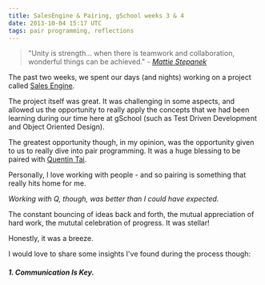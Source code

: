 ```yaml
---
title: SalesEngine & Pairing, gSchool weeks 3 & 4
date: 2013-10-04 15:17 UTC
tags: pair programming, reflections
---
```


> "Unity is strength... when there is teamwork and collaboration, wonderful things can be achieved." - *[Mattie Stepanek](http://en.wikipedia.org/wiki/Mattie_Stepanek)*

The past two weeks, we spent our days (and nights) working on a project called [Sales
Engine](http://bit.ly/17BoaoP).

The project itself was great. It was challenging in some aspects, and allowed us
the opportunity to really apply the concepts that we had been learning during
our time here at gSchool (such as Test Driven Development and Object Oriented
Design).

The greatest opportunity though, in my opinion, was the opportunity given to us
to really dive into pair programming. It was a huge blessing to be paired with
[Quentin Tai](https://github.com/quillyt).

Personally, I love working with people - and so pairing is something that
really hits home for me.

*Working with Q, though, was better than I could have expected.*

The constant bouncing of ideas back and forth, the
mutual appreciation of hard work, the mututal celebration of
progress. It was stellar!

Honestly, it was a breeze.

I would love to share some insights I've found during the process though:

##### 1. Communication Is Key.


